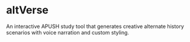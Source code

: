 # altVerse
An interactive APUSH study tool that generates creative alternate history scenarios with voice narration and custom styling.
